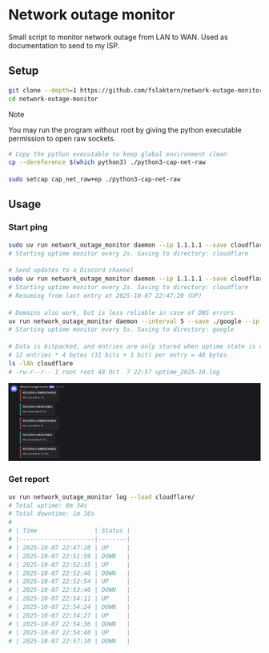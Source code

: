 # Network outage monitor

Small script to monitor network outage from LAN to WAN. Used as documentation to send to my ISP.

## Setup

```sh
git clone --depth=1 https://github.com/fslaktern/network-outage-monitor.git
cd network-outage-monitor
```

> [!NOTE]
> You may run the program without root by giving the python executable permission to open raw sockets.
>
> ``` sh
> # Copy the python executable to keep global environment clean
> cp --dereference $(which python3) ./python3-cap-net-raw
>
> sudo setcap cap_net_raw+ep ./python3-cap-net-raw
> ```

## Usage

### Start ping

``` sh
sudo uv run network_outage_monitor daemon --ip 1.1.1.1 --save cloudflare --interval 2
# Starting uptime monitor every 2s. Saving to directory: cloudflare

# Send updates to a Discord channel
sudo uv run network_outage_monitor daemon --ip 1.1.1.1 --save cloudflare --interval 2 --discord-webhook https://discordapp.com/api/webhooks/.../...
# Starting uptime monitor every 2s. Saving to directory: cloudflare
# Resuming from last entry at 2025-10-07 22:47:20 (UP)

# Domains also work, but is less reliable in case of DNS errors
uv run network_outage_monitor daemon --interval 5 --save ./google --ip google.com --discord-webhook https://discordapp.com/api/webhooks/<channel_id>/<secret>
# Starting uptime monitor every 5s. Saving to directory: google

# Data is bitpacked, and entries are only stored when uptime state is changed
# 12 entries * 4 bytes (31 bits + 1 bit) per entry = 48 bytes
ls -lAh cloudflare
# -rw-r--r-- 1 root root 48 Oct  7 22:57 uptime_2025-10.log
```

![Webhook notifications in Discord channel](./media/discord-webhook.png)

### Get report

``` sh
uv run network_outage_monitor log --load cloudflare/
# Total uptime: 8m 34s
# Total downtime: 1m 16s
# 
# | Time                | Status |
# |---------------------|--------|
# | 2025-10-07 22:47:20 | UP     |
# | 2025-10-07 22:51:59 | DOWN   |
# | 2025-10-07 22:52:35 | UP     |
# | 2025-10-07 22:52:46 | DOWN   |
# | 2025-10-07 22:52:54 | UP     |
# | 2025-10-07 22:53:46 | DOWN   |
# | 2025-10-07 22:54:11 | UP     |
# | 2025-10-07 22:54:24 | DOWN   |
# | 2025-10-07 22:54:27 | UP     |
# | 2025-10-07 22:54:36 | DOWN   |
# | 2025-10-07 22:54:40 | UP     |
# | 2025-10-07 22:57:10 | DOWN   |
```
